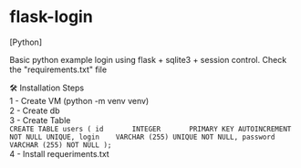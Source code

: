 # flask-login
[Python]

Basic python example login using flask + sqlite3 + session control.
Check the "requirements.txt" file

🛠️ Installation Steps <br>
1 - Create VM (python -m venv venv)<br>
2 - Create db <br>
3 - Create Table <br>
`CREATE TABLE users (
    id       INTEGER       PRIMARY KEY AUTOINCREMENT
                           NOT NULL
                           UNIQUE,
    login    VARCHAR (255) UNIQUE
                           NOT NULL,
    password VARCHAR (255) NOT NULL
);`<br>
4 - Install requeriments.txt
